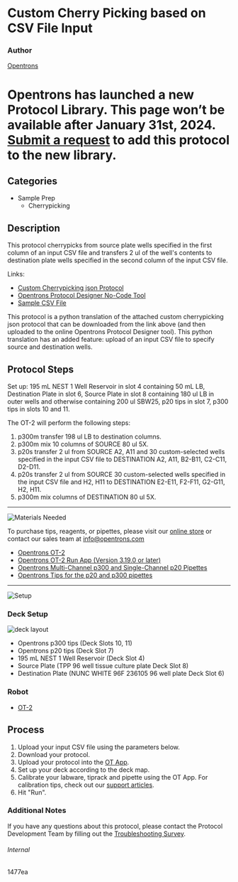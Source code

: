 # Custom Cherry Picking based on CSV File Input

### Author
[Opentrons](https://opentrons.com/)


# Opentrons has launched a new Protocol Library. This page won’t be available after January 31st, 2024. [Submit a request](https://docs.google.com/forms/d/e/1FAIpQLSdYYp9QCKow4nn0KlCVsMS3HX0eJ0N9O7-erajKvcpT0lWbSg/viewform) to add this protocol to the new library.

## Categories
* Sample Prep
     * Cherrypicking

## Description

This protocol cherrypicks from source plate wells specified in the first column of an input CSV file and transfers 2 ul of the well's contents to destination plate wells specified in the second column of the input CSV file.

Links:
* [Custom Cherrypicking json Protocol](https://s3.amazonaws.com/pf-upload-01/u-4256/0/2021-06-09/cn23rrl/custom%20program.zip)
* [Opentrons Protocol Designer No-Code Tool](https://designer.opentrons.com/)
* [Sample CSV File](https://s3.amazonaws.com/pf-upload-01/u-4256/0/2021-06-09/0y13r26/custom%20transfer.csv)

This protocol is a python translation of the attached custom cherrypicking json protocol that can be downloaded from the link above (and then uploaded to the online Opentrons Protocol Designer tool). This python translation has an added feature: upload of an input CSV file to specify source and destination wells.

## Protocol Steps

Set up: 195 mL NEST 1 Well Reservoir in slot 4 containing 50 mL LB, Destination Plate in slot 6, Source Plate in slot 8 containing 180 ul LB in outer wells and otherwise containing 200 ul SBW25, p20 tips in slot 7, p300 tips in slots 10 and 11.

The OT-2 will perform the following steps:
1. p300m transfer 198 ul LB to destination columns.
2. p300m mix 10 columns of SOURCE 80 ul 5X.
3. p20s transfer 2 ul from SOURCE A2, A11 and 30 custom-selected wells specified in the input CSV file to DESTINATION A2, A11, B2-B11, C2-C11, D2-D11.
4. p20s transfer 2 ul from SOURCE 30 custom-selected wells specified in the input CSV file and H2, H11 to DESTINATION E2-E11, F2-F11, G2-G11, H2, H11.
5. p300m mix columns of DESTINATION 80 ul 5X.

---
![Materials Needed](https://s3.amazonaws.com/opentrons-protocol-library-website/custom-README-images/001-General+Headings/materials.png)

To purchase tips, reagents, or pipettes, please visit our [online store](https://shop.opentrons.com/) or contact our sales team at [info@opentrons.com](mailto:info@opentrons.com)

* [Opentrons OT-2](https://shop.opentrons.com/collections/ot-2-robot/products/ot-2)
* [Opentrons OT-2 Run App (Version 3.19.0 or later)](https://opentrons.com/ot-app/)
* [Opentrons Multi-Channel p300 and  Single-Channel p20 Pipettes](https://shop.opentrons.com/collections/ot-2-pipettes/products/single-channel-electronic-pipette)
* [Opentrons Tips for the p20 and p300 pipettes](https://shop.opentrons.com/collections/opentrons-tips)

---
![Setup](https://s3.amazonaws.com/opentrons-protocol-library-website/custom-README-images/001-General+Headings/Setup.png)

### Deck Setup
![deck layout](https://opentrons-protocol-library-website.s3.amazonaws.com/custom-README-images/1477ea/layout_1477ea.png)

* Opentrons p300 tips (Deck Slots 10, 11)
* Opentrons p20 tips (Deck Slot 7)
* 195 mL NEST 1 Well Reservoir (Deck Slot 4)
* Source Plate (TPP 96 well tissue culture plate Deck Slot 8)
* Destination Plate (NUNC WHITE 96F 236105 96 well plate Deck Slot 6)

### Robot
* [OT-2](https://opentrons.com/ot-2)

## Process
1. Upload your input CSV file using the parameters below.
2. Download your protocol.
3. Upload your protocol into the [OT App](https://opentrons.com/ot-app).
4. Set up your deck according to the deck map.
5. Calibrate your labware, tiprack and pipette using the OT App. For calibration tips, check out our [support articles](https://support.opentrons.com/en/collections/1559720-guide-for-getting-started-with-the-ot-2).
6. Hit "Run".

### Additional Notes
If you have any questions about this protocol, please contact the Protocol Development Team by filling out the [Troubleshooting Survey](https://protocol-troubleshooting.paperform.co/).

###### Internal
1477ea
